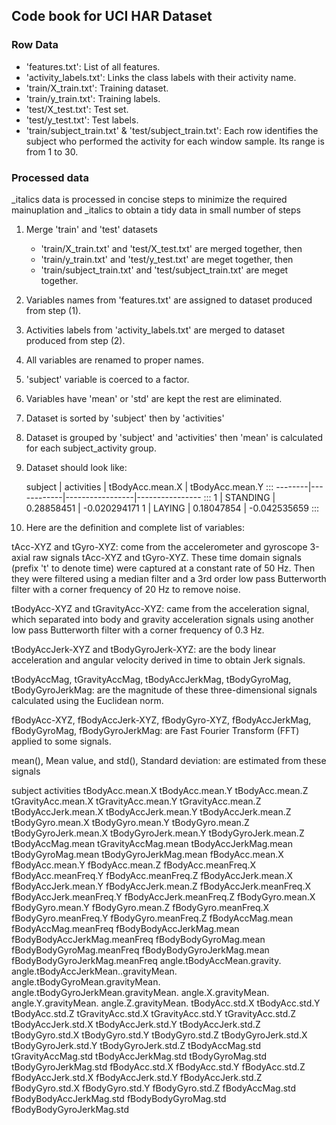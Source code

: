 ## Code book for UCI HAR Dataset


### Row Data

* 'features.txt': List of all features.
* 'activity_labels.txt': Links the class labels with their activity name.
* 'train/X_train.txt': Training dataset.
* 'train/y_train.txt': Training labels.
* 'test/X_test.txt': Test set.
* 'test/y_test.txt': Test labels.
* 'train/subject_train.txt' & 'test/subject_train.txt': Each row identifies the subject who performed the activity for each window sample. Its range is from 1 to 30. 


### Processed data

_italics data is processed in concise steps to minimize the required mainuplation and 
_italics to obtain a tidy data in small number of steps 

1. Merge 'train' and 'test' datasets
	+ 'train/X_train.txt' and 'test/X_test.txt' are merged together, then
	+ 'train/y_train.txt' and 'test/y_test.txt' are meget together, then
	+ 'train/subject_train.txt' and 'test/subject_train.txt' are meget together.

2. Variables names from 'features.txt' are assigned to dataset produced from step (1).

3. Activities labels from 'activity_labels.txt' are merged to dataset produced from step (2).

4. All variables are renamed to proper names.

5. 'subject' variable is coerced to a factor.

6. Variables have 'mean' or 'std' are kept the rest are eliminated.

7. Dataset is sorted by 'subject' then by 'activities'

8. Dataset is grouped by 'subject' and 'activities' then 'mean' is calculated for each 
 subject_activity group.

9. Dataset should look like:

	subject | activities | tBodyAcc.mean.X | tBodyAcc.mean.Y :::
	--------|------------|-----------------|---------------- :::
	1		| STANDING	 | 0.28858451	   | -0.020294171
	1		| LAYING	 | 0.18047854	   | -0.042535659
	:::
	
10. Here are the definition and complete list of variables:

tAcc-XYZ and tGyro-XYZ: come from the accelerometer and gyroscope 3-axial raw signals tAcc-XYZ and tGyro-XYZ. These time domain signals (prefix 't' to denote time) were captured at a constant rate of 50 Hz. Then they were filtered using a median filter and a 3rd order low pass Butterworth filter with a corner frequency of 20 Hz to remove noise.

tBodyAcc-XYZ and tGravityAcc-XYZ: came from the acceleration signal, which separated into body and gravity acceleration signals using another low pass Butterworth filter with a corner frequency of 0.3 Hz. 
	
tBodyAccJerk-XYZ and tBodyGyroJerk-XYZ: are the body linear acceleration and angular velocity derived in time to obtain Jerk signals.

tBodyAccMag, tGravityAccMag, tBodyAccJerkMag, tBodyGyroMag, tBodyGyroJerkMag: are the magnitude of these three-dimensional signals calculated using the Euclidean norm.

fBodyAcc-XYZ, fBodyAccJerk-XYZ, fBodyGyro-XYZ, fBodyAccJerkMag, fBodyGyroMag, fBodyGyroJerkMag: are Fast Fourier Transform (FFT) applied to some signals.

mean(), Mean value, and std(), Standard deviation: are estimated from these signals


subject
activities
tBodyAcc.mean.X
tBodyAcc.mean.Y
tBodyAcc.mean.Z
tGravityAcc.mean.X
tGravityAcc.mean.Y
tGravityAcc.mean.Z
tBodyAccJerk.mean.X
tBodyAccJerk.mean.Y
tBodyAccJerk.mean.Z
tBodyGyro.mean.X
tBodyGyro.mean.Y
tBodyGyro.mean.Z
tBodyGyroJerk.mean.X
tBodyGyroJerk.mean.Y
tBodyGyroJerk.mean.Z
tBodyAccMag.mean
tGravityAccMag.mean
tBodyAccJerkMag.mean
tBodyGyroMag.mean
tBodyGyroJerkMag.mean
fBodyAcc.mean.X
fBodyAcc.mean.Y
fBodyAcc.mean.Z
fBodyAcc.meanFreq.X
fBodyAcc.meanFreq.Y
fBodyAcc.meanFreq.Z
fBodyAccJerk.mean.X
fBodyAccJerk.mean.Y
fBodyAccJerk.mean.Z
fBodyAccJerk.meanFreq.X
fBodyAccJerk.meanFreq.Y
fBodyAccJerk.meanFreq.Z
fBodyGyro.mean.X
fBodyGyro.mean.Y
fBodyGyro.mean.Z
fBodyGyro.meanFreq.X
fBodyGyro.meanFreq.Y
fBodyGyro.meanFreq.Z
fBodyAccMag.mean
fBodyAccMag.meanFreq
fBodyBodyAccJerkMag.mean
fBodyBodyAccJerkMag.meanFreq
fBodyBodyGyroMag.mean
fBodyBodyGyroMag.meanFreq
fBodyBodyGyroJerkMag.mean
fBodyBodyGyroJerkMag.meanFreq
angle.tBodyAccMean.gravity.
angle.tBodyAccJerkMean..gravityMean.
angle.tBodyGyroMean.gravityMean.
angle.tBodyGyroJerkMean.gravityMean.
angle.X.gravityMean.
angle.Y.gravityMean.
angle.Z.gravityMean.
tBodyAcc.std.X
tBodyAcc.std.Y
tBodyAcc.std.Z
tGravityAcc.std.X
tGravityAcc.std.Y
tGravityAcc.std.Z
tBodyAccJerk.std.X
tBodyAccJerk.std.Y
tBodyAccJerk.std.Z
tBodyGyro.std.X
tBodyGyro.std.Y
tBodyGyro.std.Z
tBodyGyroJerk.std.X
tBodyGyroJerk.std.Y
tBodyGyroJerk.std.Z
tBodyAccMag.std
tGravityAccMag.std
tBodyAccJerkMag.std
tBodyGyroMag.std
tBodyGyroJerkMag.std
fBodyAcc.std.X
fBodyAcc.std.Y
fBodyAcc.std.Z
fBodyAccJerk.std.X
fBodyAccJerk.std.Y
fBodyAccJerk.std.Z
fBodyGyro.std.X
fBodyGyro.std.Y
fBodyGyro.std.Z
fBodyAccMag.std
fBodyBodyAccJerkMag.std
fBodyBodyGyroMag.std
fBodyBodyGyroJerkMag.std

	
